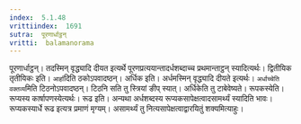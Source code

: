```yaml
---
index:  5.1.48
vrittiindex:  1691
sutra:  पूरणार्धाट्ठन्
vritti:  balamanorama 
---
```


पूरणार्धाट्ठन्। तदस्मिन् वृद्ध्यादि दीयत इत्यर्थे पूरणप्रत्ययान्तादर्धशब्दाच्च प्रथमान्ताट्ठन् स्यादित्यर्थः। द्वितीयिक तृतीयिकः इति। `आर्हा`दिति ठकोऽपवादष्ठन्। अर्धिक इति। अर्धमस्मिन् वृद्ध्यादि दीयते इत्यर्थः। `अर्धाच्चेति वक्तव्य`मिति टिठनोऽपवादष्ठन्। टिठनि सति तु स्त्रियां ङीप् स्यात्। अर्धिकेति तु टाबेवेष्यते। रूपकस्येति। रूप्यस्य कार्षापणस्येत्यर्थः। रूढ इति। अन्यथा अर्धशब्दस्य रूप्यकसापेक्षत्वादसामर्थ्यं स्यादिति भावः। रूप्यकस्यार्धे रूढ इत्यत्र प्रमाणं मृग्यम्। असामर्थ्यं तु नित्यसापेक्षत्वाद्वारयितुं शक्यमित्याहुः।

